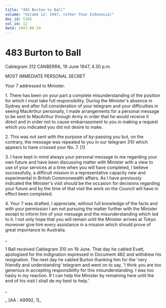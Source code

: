 ```yaml
---
title: "483 Burton to Ball"
volume: "Volume 12: 1947, (other than Indonesia)"
doc_id: 5165
vol_id: 12
date: 1947-06-19
---
```


# 483 Burton to Ball

Cablegram 312 CANBERRA, 19 June 1947, 4.30 p.m.

MOST IMMEDIATE PERSONAL SECRET

Your 7 addressed to Minister.

1\. There has been on your part a complete misunderstanding of the position for which I must take full responsibility. During the Minister's absence in Sydney and after full consideration of your telegram and your difficulties in seeing MacArthur personally, I made arrangements for a personal message to be sent to MacArthur through Army in order that he would receive it direct and in order not to cause embarrassment to you in making a request which you indicated you did not desire to make.

2\. This was not sent with the purpose of by-passing you but, on the contrary, the message was repeated to you in our telegram 310 which appears to have crossed your No. 7. [1]

3\. I have kept in mind always your personal message to me regarding your own future and have been discussing matter with Minister with a view to use of your services at a time when you will have completed, I believe successfully, a difficult mission in a representative capacity new and experimental in British Commonwealth affairs. As I have previously indicated the Minister's visit should be the occasion for decisions regarding your future and by the time of that visit the work on the Council will have in effect been completed.

4\. Your 7 was drafted, I appreciate, without full knowledge of the facts and with your permission I am not pursuing the matter further with the Minister except to inform him of your message and the misunderstanding which led to it. I not only hope that you will remain until the Minister arrives at Tokyo moreover give him every assistance in a mission which should prove of great importance to Australia.

_

1 Ball received Cablegram 310 on 19 June. That day he cabled Evatt, apologised for the indignation expressed in Document 482 and withdrew his resignation. The next day he cabled Burton thanking him for the 'very friendly and understanding' telegram and went on to say, 'I think you are too generous in accepting responsibility for this misunderstanding. I was too hasty in my reaction. If I can help the Minister by remaining here until the end of his visit I shall de my best to help.'

_

_ [AA : A9992, 1]_
